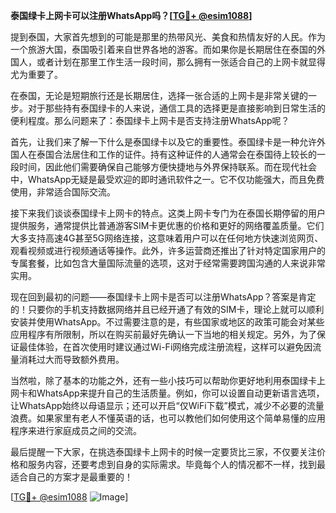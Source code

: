 **泰国绿卡上网卡可以注册WhatsApp吗？[[TG💪+ @esim1088](https://t.me/s/esim1088)]**

提到泰国，大家首先想到的可能是那里的热带风光、美食和热情友好的人民。作为一个旅游大国，泰国吸引着来自世界各地的游客。而如果你是长期居住在泰国的外国人，或者计划在那里工作生活一段时间，那么拥有一张适合自己的上网卡就显得尤为重要了。

在泰国，无论是短期旅行还是长期居住，选择一张合适的上网卡是非常关键的一步。对于那些持有泰国绿卡的人来说，通信工具的选择更是直接影响到日常生活的便利程度。那么问题来了：泰国绿卡上网卡是否支持注册WhatsApp呢？

首先，让我们来了解一下什么是泰国绿卡以及它的重要性。泰国绿卡是一种允许外国人在泰国合法居住和工作的证件。持有这种证件的人通常会在泰国待上较长的一段时间，因此他们需要确保自己能够方便快捷地与外界保持联系。而在现代社会中，WhatsApp无疑是最受欢迎的即时通讯软件之一。它不仅功能强大，而且免费使用，非常适合国际交流。

接下来我们谈谈泰国绿卡上网卡的特点。这类上网卡专门为在泰国长期停留的用户提供服务，通常提供比普通游客SIM卡更优惠的价格和更好的网络覆盖质量。它们大多支持高速4G甚至5G网络连接，这意味着用户可以在任何地方快速浏览网页、观看视频或进行视频通话等操作。此外，许多运营商还推出了针对特定国家用户的专属套餐，比如包含大量国际流量的选项，这对于经常需要跨国沟通的人来说非常实用。

现在回到最初的问题——泰国绿卡上网卡是否可以注册WhatsApp？答案是肯定的！只要你的手机支持数据网络并且已经开通了有效的SIM卡，理论上就可以顺利安装并使用WhatsApp。不过需要注意的是，有些国家或地区的政策可能会对某些应用程序有所限制，所以在购买前最好先确认一下当地的相关规定。另外，为了保证最佳体验，在首次使用时建议通过Wi-Fi网络完成注册流程，这样可以避免因流量消耗过大而导致额外费用。

当然啦，除了基本的功能之外，还有一些小技巧可以帮助你更好地利用泰国绿卡上网卡和WhatsApp来提升自己的生活质量。例如，你可以设置自动更新语言选项，让WhatsApp始终以母语显示；还可以开启“仅WiFi下载”模式，减少不必要的流量浪费。如果家里有老人不懂英语的话，也可以教他们如何使用这个简单易懂的应用程序来进行家庭成员之间的交流。

最后提醒一下大家，在挑选泰国绿卡上网卡的时候一定要货比三家，不仅要关注价格和服务内容，还要考虑到自身的实际需求。毕竟每个人的情况都不一样，找到最适合自己的方案才是最重要的！

[[TG💪+ @esim1088](https://t.me/s/esim1088) ![Image](https://i.postimg.cc/4NQfJmqS/Snipaste-2025-05-13-00-14-12.png)]